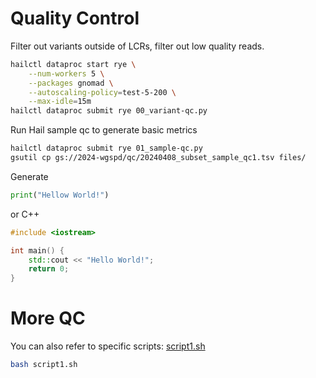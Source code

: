 # Quality Control

Filter out variants outside of LCRs, filter out low quality reads. 
```bash
hailctl dataproc start rye \
    --num-workers 5 \
    --packages gnomad \
    --autoscaling-policy=test-5-200 \
    --max-idle=15m
hailctl dataproc submit rye 00_variant-qc.py
```

Run Hail sample qc to generate basic metrics
```bash
hailctl dataproc submit rye 01_sample-qc.py
gsutil cp gs://2024-wgspd/qc/20240408_subset_sample_qc1.tsv files/
```

Generate 
```python
print("Hellow World!")
```

or C++

```cpp
#include <iostream>

int main() {
    std::cout << "Hello World!";
    return 0;
}
```

# More QC
You can also refer to specific scripts: [script1.sh](script1.sh)

```bash
bash script1.sh
```
